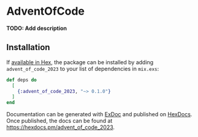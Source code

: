 # AdventOfCode

**TODO: Add description**

## Installation

If [available in Hex](https://hex.pm/docs/publish), the package can be installed
by adding `advent_of_code_2023` to your list of dependencies in `mix.exs`:

```elixir
def deps do
  [
    {:advent_of_code_2023, "~> 0.1.0"}
  ]
end
```

Documentation can be generated with [ExDoc](https://github.com/elixir-lang/ex_doc)
and published on [HexDocs](https://hexdocs.pm). Once published, the docs can
be found at <https://hexdocs.pm/advent_of_code_2023>.

